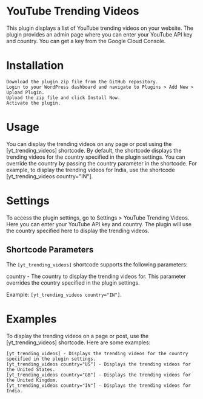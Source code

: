 # YouTube Trending Videos

This plugin displays a list of YouTube trending videos on your website. The plugin provides an admin page where you can enter your YouTube API key and country. You can get a key from the Google Cloud Console.


# Installation

    Download the plugin zip file from the GitHub repository.
    Login to your WordPress dashboard and navigate to Plugins > Add New > Upload Plugin.
    Upload the zip file and click Install Now.
    Activate the plugin.

# Usage

You can display the trending videos on any page or post using the [yt_trending_videos] shortcode. By default, the shortcode displays the trending videos for the country specified in the plugin settings. You can override the country by passing the country parameter in the shortcode. For example, to display the trending videos for India, use the shortcode [yt_trending_videos country="IN"].


# Settings

To access the plugin settings, go to Settings > YouTube Trending Videos. Here you can enter your YouTube API key and country. The plugin will use the country specified here to display the trending videos.

## Shortcode Parameters

The `[yt_trending_videos]` shortcode supports the following parameters:

country - The country to display the trending videos for. This parameter overrides the country specified in the plugin settings. 

Example: `[yt_trending_videos country="IN"]`.

# Examples

To display the trending videos on a page or post, use the [yt_trending_videos] shortcode. Here are some examples:

    [yt_trending_videos] - Displays the trending videos for the country specified in the plugin settings.
    [yt_trending_videos country="US"] - Displays the trending videos for the United States.
    [yt_trending_videos country="GB"] - Displays the trending videos for the United Kingdom.
    [yt_trending_videos country="IN"] - Displays the trending videos for India.

